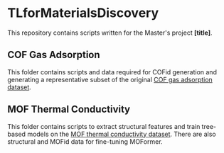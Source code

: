 # TLforMaterialsDiscovery

This repository contains scripts written for the Master's project __[title]__. 

## COF Gas Adsorption 

This folder contains scripts and data required for COFid generation and generating a representative subset of the original [COF gas adsorption dataset](https://archive.materialscloud.org/record/2018.0003/v2). 

## MOF Thermal Conductivity 

This folder contains scripts to extract structural features and train tree-based models on the [MOF thermal conductivity dataset](https://github.com/meiirbek-islamov/thermal-transport-MOFs). There are also structural and MOFid data for fine-tuning MOFormer. 

